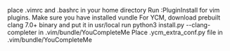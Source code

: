 place .vimrc and .bashrc in your home directory
Run :PluginInstall for vim plugins. Make sure you have installed vundle
For YCM, download prebuilt clang 7.0+ binary and put it in usr/local
run python3 install.py --clang-completer in .vim/bundle/YouCompleteMe
Place .ycm_extra_conf.py file in .vim/bundle/YouCompleteMe
